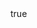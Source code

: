 ---
info:
  name: T-80U
  image: /img/vehicle/tank/ussr/29_t-80u.png
  class: "ОБТ: 90$ и более"
  country: СССР
  cost: 150
  year: 1986

body:
  hp: 10
  armor_front: 20
  armor_side: 9
  armor_rear: 3
  armor_top: 3
  size: Средний
  stealth: Плохо
  optics: Средний
  speed: 75
  speed_road: 110
  fuel: 2040
  autonomy: 450

main_gun:
  name: 2A46M
  attr_kin: true
  attr_fg: true
  ammo: 24
  range_ground: 2275
  accuracy: 60
  stabilizer: 50
  ap_power: 20
  he_power: 4
  suppression: 144
  rate_of_fire: 9

atgm:
  name: Refleks
  attr_ptk: true
  attr_pa: true
  ammo: 4
  range_ground: 2800
  accuracy: 50
  stabilizer: 40
  ap_power: 22
  suppression: 150
  rate_of_fire: 10

mmg:
  name: NSVT
  ammo: 1000
  range_ground: 1050
  range_helicopters: 875
  accuracy: 15
  stabilizer: 5
  he_power: 0.75
  suppression: 90
  rate_of_fire: 652
---